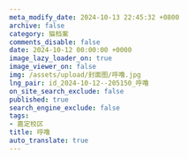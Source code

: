 ```yaml
---
meta_modify_date: 2024-10-13 22:45:32 +0800
archive: false
category: 猫档案
comments_disable: false
date: 2024-10-12 00:00:00 +0000
image_lazy_loader_on: true
image_viewer_on: false
img: /assets/upload/封面图/呼噜.jpg
lng_pair: id_2024-10-12--205150_呼噜
on_site_search_exclude: false
published: true
search_engine_exclude: false
tags:
- 嘉定校区
title: 呼噜
auto_translate: true
---
```

